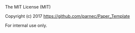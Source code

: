 The MIT License (MIT)

Copyright (c) 2017 https://github.com/parnec/Paper_Template

For internal use only.

